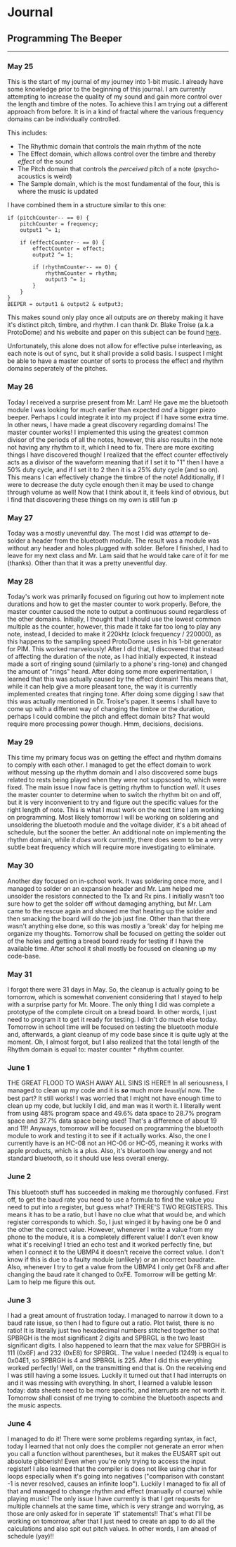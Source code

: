 # Journal

## Programming The Beeper

---

### May 25

This is the start of my journal of my journey into 1-bit music. I already have some knowledge prior to the beginning
of this journal. I am currently attempting to increase the quality of my sound and gain more control over the length
and timbre of the notes. To achieve this I am trying out a different approach from before. It is in a kind of fractal
where the various frequency domains can be individually controlled.

This includes:

- The Rhythmic domain that controls the main rhythm of the note
- The Effect domain, which allows control over the timbre and thereby *effect* of the sound
- The Pitch domain that controls the *perceived* pitch of a note (psycho-acoustics is weird)
- The Sample domain, which is the most fundamental of the four, this is where the music is updated

I have combined them in a structure similar to this one:

	if (pitchCounter-- == 0) {
		pitchCounter = frequency;
		output1 ^= 1;

		if (effectCounter-- == 0) {
			effectCounter = effect;
			output2 ^= 1;

			if (rhythmCounter-- == 0) {
				rhythmCounter = rhythm;
				output3 ^= 1;
			}
		}
	}
	BEEPER = output1 & output2 & output3;

This makes sound only play once all outputs are *on* thereby making it have it's distinct pitch, timbre, and rhythm. I can thank Dr. Blake Troise
(a.k.a ProtoDome) and his website and paper on this subject can be found [here](https://phd.protodome.com/).

Unfortunately, this alone does not allow for effective pulse interleaving, as each note is out of sync, but it shall provide a solid basis.
I suspect I might be able to have a master counter of sorts to process the effect and rhythm domains seperately of the pitches.

### May 26

Today I received a surprise present from Mr. Lam! He gave me the bluetooth module I was looking for much earlier than expected *and* a bigger piezo beeper. Perhaps I could
integrate it into my project if I have some extra time. In other news, I have made a great discovery regarding domains! The master counter works! I implemented this using
the greatest common divisor of the periods of all the notes, however, this also results in the note not having any rhythm to it, which I need to fix. There are more exciting
things I have discovered though! I realized that the effect counter effectively acts as a divisor of the waveform meaning that if I set it to "1" then I have a 50% duty cycle,
and if I set it to 2 then it is a 25% duty cycle (and so on). This means I can effectively change the timbre of the note! Additionally, if I were to decrease the duty cycle
enough then it may be used to change through volume as well! Now that I think about it, it feels kind of obvious, but I find that discovering these things on my own is
still fun :p

### May 27

Today was a mostly uneventful day. The most I did was *attempt* to de-solder a header from the bluetooth module. The result was a module was without any header and holes
plugged with solder. Before I finished, I had to leave for my next class and Mr. Lam said that he would take care of it for me (thanks). Other than that it was a pretty uneventful
day.

### May 28

Today's work was primarily focused on figuring out how to implement note durations and how to get the master counter to work properly. Before, the master counter caused the note to
output a continuous sound regardless of the other domains. Initially, I thought that I should use the lowest common multiple as the counter, however, this made it take far too long to
play any note, instead, I decided to make it 220kHz (clock frequency / 220000), as this happens to the sampling speed ProtoDome uses in his 1-bit generator for PIM. This worked marvelously!
After I did that, I discovered that instead of affecting the duration of the note, as I had initially expected, it instead made a sort of ringing sound (similarly to a phone's ring-tone)
and changed the amount of "rings" heard. After doing some more experimentation, I learned that this was actually caused by the effect domain! This means that, while it can help give a more pleasant
tone, the way it is currently implemented creates that ringing tone. After doing some digging I saw that this was actually mentioned in Dr. Troise's paper. It seems I shall have to come up
with a different way of changing the timbre or the duration, perhaps I could combine the pitch and effect domain bits? That would require more processing power though. Hmm, decisions, decisions.

### May 29

This time my primary focus was on getting the effect and rhythm domains to comply with each other. I managed to get the effect domain to work without messing up the rhythm domain and I also discovered
some bugs related to rests being played when they were not suppsosed to, which were fixed. The main issue I now face is getting rhythm to function *well*. It uses the master counter to 
determine when to switch the rhythm bit on and off, but it is very inconvenient to try and figure out the specific values for the right length of note. This is what I must work on the next time
I am working on programming. Most likely tomorrow I will be working on soldering and unsoldering the bluetooth module and the voltage divider, it's a bit ahead of schedule, but the sooner the better.
An additional note on implementing the rhythm domain, while it *does* work currently, there does seem to be a very subtle beat frequency which will require more investigating to eliminate.

### May 30

Another day focused on in-school work. It was soldering once more, and I managed to solder on an expansion header and Mr. Lam helped me unsolder the resistors connected to the Tx and Rx pins.
I initially wasn't too sure how to get the solder off without damaging anything, but Mr. Lam came to the rescue again and showed me that heating up the solder and then smacking the board will do the job
just fine. Other than that there wasn't anything else done, so this was mostly a 'break' day for helping me organize my thoughts. Tomorrow shall be focused on getting the solder out of the holes
and getting a bread board ready for testing if I have the available time. After school it shall mostly be focused on cleaning up my code-base.

### May 31

I forgot there were 31 days in May. So, the cleanup is actually going to be tomorrow, which is somewhat convenient considering that I stayed to help with a surprise party for Mr. Moore. 
The only thing I did was complete a prototype of the complete circuit on a bread board. In other words, I just need to program it to get it ready for testing. I didn't do much else today. Tomorrow
in school time will be focused on testing the bluetooth module and, afterwards, a giant cleanup of my code base since it is quite ugly at the moment. Oh, I almost forgot, but I also realized that the total
length of the Rhythm domain is equal to: master counter * rhythm counter. 

### June 1

THE GREAT FLOOD TO WASH AWAY ALL SINS IS HERE!! In all seriousness, I managed to clean up my code and it is ***so*** much more *<span style="font-family:Brush Script MT;">beautiful</span>* now.
The best part? It still works! I was worried that I might not have enough time to clean up my code, but luckily I did, and man was it worth it. I literally went from using 48% program space and
49.6% data space to 28.7% program space and 37.7% data space being used! That's a difference of about 19 and 11!! Anyways, tomorrow will be focused on programming the bluetooth module to work and
testing it to see if it actually works. Also, the one I currently have is an HC-08 not an HC-06 or HC-05, meaning it works with apple products, which is a plus. Also, it's bluetooth low energy
and not standard bluetooth, so it should use less overall energy.

### June 2

This bluetooth stuff has succeeded in making me thoroughly confused. First off, to get the baud rate you need to use a formula to find the value you need to put into a register, but guess what?
THERE'S TWO REGISTERS. This means it has to be a ratio, but I have no clue what that would be, and which register corresponds to which. So, I just winged it by having one be 0 and the other the
correct value. However, whenever I write a value from my phone to the module, it is a completely different value! I don't even know what it's receiving! I tried an echo test and it worked perfectly
fine, but when I connect it to the UBMP4 it doesn't receive the correct value. I don't know if this is due to a faulty module (unlikely) or an incorrect baudrate. Also, whenever I try to get a value 
from the UBMP4 I only get 0xF8 and after changing the baud rate it changed to 0xFE. Tomorrow will be getting Mr. Lam to help me figure this out.

### June 3

I had a great amount of frustration today. I managed to narrow it down to a baud rate issue, so then I had to figure out a ratio. Plot twist, there is no ratio! It is literally just two hexadecimal
numbers stitched together so that SPBRGH is the most significant 2 digits and SPBRGL is the two least significant digits. I also happened to learn that the max value for SPBRGH is 111 (0x6F) and 232 (0xE8)
for SPBRGL. The value I needed (1249) is equal to 0x04E1, so SPBRGH is 4 and SPBRGL is 225. After I did this everything worked perfectly! Well, on the transmitting end that is. On the receiving end I was
still having a some issues. Luckily it turned out that I had interrupts on and it was messing with everything. In short, I learned a valuble lesson today: data sheets need to be more specific, and interrupts
are not worth it. Tomorrow shall consist of me trying to combine the bluetooth aspects and the music aspects.

### June 4

I managed to do it! There were some problems regarding syntax, in fact, today I learned that not only does the compiler not generate an error when you call a function without parentheses, but it makes the EUSART
spit out absolute gibberish! Even when you're only trying to access the input register! I also learned that the compiler is does not like using char in for loops especially when it's going into negatives ("comparison
with constant -1 is never resolved, causes an infinite loop"). Luckily I managed to fix all of that and managed to change rhythm and effect (manually of course) while playing music! The only issue I have currently is
that I get requests for multiple channels at the same time, which is very strange and worrying, as those are only asked for in seperate 'if' statements!! That's what I'll be working on tomorrow, after that
I just need to create an app to do all the calculations and also spit out pitch values. In other words, I am ahead of schedule (yay)!!